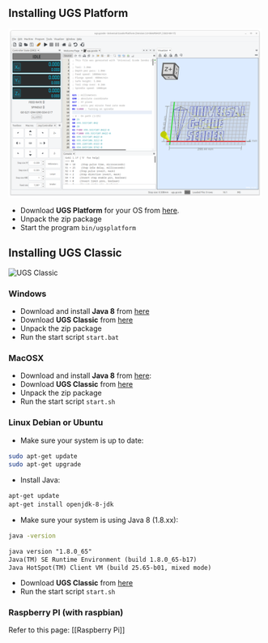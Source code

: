 ## Installing UGS Platform
<img alt="UGS Platform" src="https://raw.githubusercontent.com/winder/Universal-G-Code-Sender/master/pictures/2.0_platform_ugs_platform.png" width="500" />

* Download **UGS Platform** for your OS from [here](https://github.com/winder/Universal-G-Code-Sender#downloads). 
* Unpack the zip package
* Start the program ```bin/ugsplatform```


## Installing UGS Classic
<img alt="UGS Classic" src="https://raw.githubusercontent.com/winder/Universal-G-Code-Sender/master/pictures/1.0.6_command_table.png" width="400" />

### Windows
* Download and install **Java 8** from [here](https://java.com/en/download/)
* Download **UGS Classic** from [here](https://github.com/winder/Universal-G-Code-Sender#downloads)
* Unpack the zip package
* Run the start script ```start.bat```

### MacOSX
* Download and install **Java 8** from [here](https://www.oracle.com/technetwork/java/javase/downloads/jre8-downloads-2133155.html):
* Download **UGS Classic** from [here](https://github.com/winder/Universal-G-Code-Sender#downloads)
* Unpack the zip package
* Run the start script ```start.sh```

### Linux Debian or Ubuntu

* Make sure your system is up to date:
```bash
sudo apt-get update
sudo apt-get upgrade
```

* Install Java: 
```bash
apt-get update
apt-get install openjdk-8-jdk
```

* Make sure your system is using Java 8 (1.8.xx):
```bash
java -version
```
```
java version "1.8.0_65"
Java(TM) SE Runtime Environment (build 1.8.0_65-b17)
Java HotSpot(TM) Client VM (build 25.65-b01, mixed mode)
```

* Download **UGS Classic** from [here](https://github.com/winder/Universal-G-Code-Sender#downloads)
* Run the start script ```start.sh```


### Raspberry PI (with raspbian)
Refer to this page: [[Raspberry Pi]]

